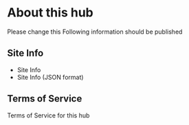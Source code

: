 # About this hub

Please change this
Following information should be published

## Site Info
* Site Info
* Site Info (JSON format)

## Terms of Service

Terms of Service for this hub
